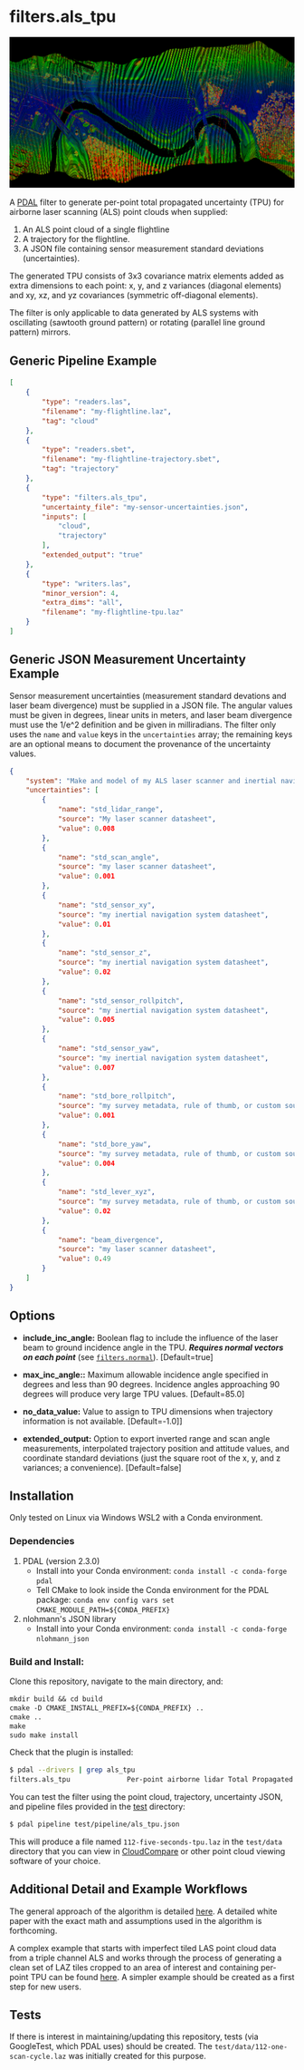 # filters.als_tpu

![](doc/img/flightline111-StdZ-large.png)

A [PDAL](https://pdal.io/index.html) filter to generate per-point total propagated uncertainty (TPU) for airborne laser scanning (ALS) point clouds when supplied:

1. An ALS point cloud of a single flightline
2. A trajectory for the flightline.
3. A JSON file containing sensor measurement standard deviations (uncertainties).

The generated TPU consists of 3x3 covariance matrix elements added as extra dimensions to each point: x, y, and z variances (diagonal elements) and xy, xz, and yz covariances (symmetric off-diagonal elements).

The filter is only applicable to data generated by ALS systems with oscillating (sawtooth ground pattern) or rotating (parallel line ground pattern) mirrors.


## Generic Pipeline Example

```json
[
    {
        "type": "readers.las",
        "filename": "my-flightline.laz",
        "tag": "cloud"
    },
    {
        "type": "readers.sbet",
        "filename": "my-flightline-trajectory.sbet",
        "tag": "trajectory"
    },
    {
        "type": "filters.als_tpu",
        "uncertainty_file": "my-sensor-uncertainties.json",
        "inputs": [
            "cloud",
            "trajectory"
        ],
        "extended_output": "true"
    },
    {
        "type": "writers.las",
        "minor_version": 4,
        "extra_dims": "all",
        "filename": "my-flightline-tpu.laz"
    }
]
```


## Generic JSON Measurement Uncertainty Example

Sensor measurement uncertainties (measurement standard devations and laser beam divergence) must be supplied in a JSON file. The angular values must be given in degrees, linear units in meters, and laser beam divergence must use the 1/e^2 definition and be given in milliradians. The filter only uses the `name` and `value` keys in the `uncertainties` array; the remaining keys are an optional means to document the provenance of the uncertainty values.

```json
{
    "system": "Make and model of my ALS laser scanner and inertial navigation system",
    "uncertainties": [
        {
            "name": "std_lidar_range",
            "source": "My laser scanner datasheet",
            "value": 0.008
        },
        {
            "name": "std_scan_angle",
            "source": "my laser scanner datasheet",
            "value": 0.001
        },
        {
            "name": "std_sensor_xy",
            "source": "my inertial navigation system datasheet",
            "value": 0.01
        },
        {
            "name": "std_sensor_z",
            "source": "my inertial navigation system datasheet",
            "value": 0.02
        },
        {
            "name": "std_sensor_rollpitch",
            "source": "my inertial navigation system datasheet",
            "value": 0.005
        },
        {
            "name": "std_sensor_yaw",
            "source": "my inertial navigation system datasheet",
            "value": 0.007
        },
        {
            "name": "std_bore_rollpitch",
            "source": "my survey metadata, rule of thumb, or custom source",
            "value": 0.001
        },
        {
            "name": "std_bore_yaw",
            "source": "my survey metadata, rule of thumb, or custom source",
            "value": 0.004
        },
        {
            "name": "std_lever_xyz",
            "source": "my survey metadata, rule of thumb, or custom source",
            "value": 0.02
        },
        {
            "name": "beam_divergence",
            "source": "my laser scanner datasheet",
            "value": 0.49
        }
    ]
}
```


## Options

* **include_inc_angle:** Boolean flag to include the influence of the laser beam to ground incidence angle in the TPU. **_Requires normal vectors on each point_** (see [`filters.normal`](https://pdal.io/stages/filters.normal.html?highlight=filters%20normal)). [Default=true]

* **max_inc_angle::** Maximum allowable incidence angle specified in degrees and less than 90 degrees. Incidence angles approaching 90 degrees will produce very large TPU values. [Default=85.0]

* **no_data_value:** Value to assign to TPU dimensions when trajectory information is not available. [Default=-1.0]]
        
* **extended_output:** Option to export inverted range and scan angle measurements, interpolated trajectory position and attitude values, and coordinate standard deviations (just the square root of the x, y, and z variances; a convenience). [Default=false]


## Installation

Only tested on Linux via Windows WSL2 with a Conda environment.

### Dependencies

1. PDAL (version 2.3.0)
    * Install into your Conda environment: `conda install -c conda-forge pdal`
    * Tell CMake to look inside the Conda environment for the PDAL package: `conda env config vars set CMAKE_MODULE_PATH=${CONDA_PREFIX}`
2. nlohmann's JSON library
    * Install into your Conda environment: `conda install -c conda-forge nlohmann_json`

### Build and Install:

Clone this repository, navigate to the main directory, and:

```
mkdir build && cd build
cmake -D CMAKE_INSTALL_PREFIX=${CONDA_PREFIX} ..
cmake ..
make
sudo make install
```

Check that the plugin is installed:

```bash
$ pdal --drivers | grep als_tpu
filters.als_tpu              Per-point airborne lidar Total Propagated Uncertainty (TPU) via a generic sensor model
```

You can test the filter using the point cloud, trajectory, uncertainty JSON, and pipeline files provided in the [test](./test/) directory:

```bash
$ pdal pipeline test/pipeline/als_tpu.json
```

This will produce a file named `112-five-seconds-tpu.laz` in the `test/data` directory that you can view in [CloudCompare](https://www.danielgm.net/cc/) or other point cloud viewing software of your choice.


## Additional Detail and Example Workflows

The general approach of the algorithm is detailed [here](doc/details.md). A detailed white paper with the exact math and assumptions used in the algorithm is forthcoming.

A complex example that starts with imperfect tiled LAS point cloud data from a triple channel ALS and works through the process of generating a clean set of LAZ tiles cropped to an area of interest and containing per-point TPU can be found [here](doc/example/example.md). A simpler example should be created as a first step for new users.


## Tests

If there is interest in maintaining/updating this repository, tests (via GoogleTest, which PDAL uses) should be created. The `test/data/112-one-scan-cycle.laz` was initially created for this purpose.